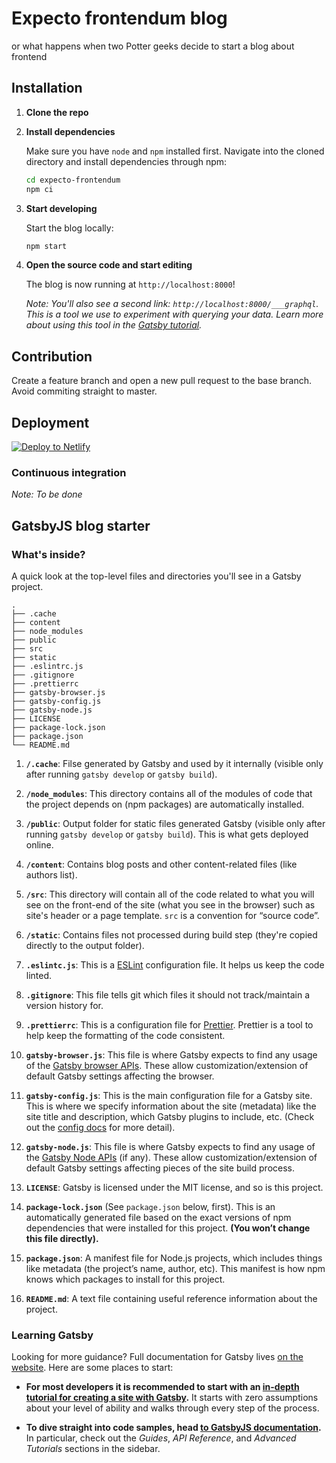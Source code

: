 # Expecto frontendum blog

or what happens when two Potter geeks decide to start a blog about frontend

## Installation

1.  **Clone the repo**

1.  **Install dependencies**

    Make sure you have `node` and `npm` installed first.
    Navigate into the cloned directory and install dependencies through npm:

    ```sh
    cd expecto-frontendum
    npm ci
    ```

1.  **Start developing**

    Start the blog locally:

    ```sh
    npm start
    ```

1.  **Open the source code and start editing**

    The blog is now running at `http://localhost:8000`!

    _Note: You'll also see a second link: _`http://localhost:8000/___graphql`_. This is a tool we use to experiment with querying your data. Learn more about using this tool in the [Gatsby tutorial](https://www.gatsbyjs.org/tutorial/part-five/#introducing-graphiql)._

## Contribution

Create a feature branch and open a new pull request to the base branch. Avoid commiting straight to master.


## Deployment

[![Deploy to Netlify](https://www.netlify.com/img/deploy/button.svg)](https://app.netlify.com/start/deploy?repository=https://github.com/gatsbyjs/gatsby-starter-blog)

### Continuous integration

_Note: To be done_

## GatsbyJS blog starter

### What's inside?

A quick look at the top-level files and directories you'll see in a Gatsby project.

    .
    ├── .cache
    ├── content
    ├── node_modules
    ├── public
    ├── src
    ├── static
    ├── .eslintrc.js
    ├── .gitignore
    ├── .prettierrc
    ├── gatsby-browser.js
    ├── gatsby-config.js
    ├── gatsby-node.js
    ├── LICENSE
    ├── package-lock.json
    ├── package.json
    └── README.md

1. **`/.cache`**: Filse generated by Gatsby and used by it internally (visible only after running `gatsby develop` or `gatsby build`).

1. **`/node_modules`**: This directory contains all of the modules of code that the project depends on (npm packages) are automatically installed.

1. **`/public`**: Output folder for static files generated Gatsby (visible only after running `gatsby develop` or `gatsby build`). This is what gets deployed online.

1. **`/content`**: Contains blog posts and other content-related files (like authors list).

1. **`/src`**: This directory will contain all of the code related to what you will see on the front-end of the site (what you see in the browser) such as site's header or a page template. `src` is a convention for “source code”.

1. **`/static`**: Contains files not processed during build step (they're copied directly to the output folder).

1. **`.eslintc.js`**: This is a [ESLint](https://eslint.org//) configuration file. It helps us keep the code linted.

1. **`.gitignore`**: This file tells git which files it should not track/maintain a version history for.

1. **`.prettierrc`**: This is a configuration file for [Prettier](https://prettier.io/). Prettier is a tool to help keep the formatting of the code consistent.

1. **`gatsby-browser.js`**: This file is where Gatsby expects to find any usage of the [Gatsby browser APIs](https://www.gatsbyjs.org/docs/browser-apis/). These allow customization/extension of default Gatsby settings affecting the browser.

1. **`gatsby-config.js`**: This is the main configuration file for a Gatsby site. This is where we specify information about the site (metadata) like the site title and description, which Gatsby plugins to include, etc. (Check out the [config docs](https://www.gatsbyjs.org/docs/gatsby-config/) for more detail).

1. **`gatsby-node.js`**: This file is where Gatsby expects to find any usage of the [Gatsby Node APIs](https://www.gatsbyjs.org/docs/node-apis/) (if any). These allow customization/extension of default Gatsby settings affecting pieces of the site build process.

1. **`LICENSE`**: Gatsby is licensed under the MIT license, and so is this project.

1. **`package-lock.json`** (See `package.json` below, first). This is an automatically generated file based on the exact versions of npm dependencies that were installed for this project. **(You won’t change this file directly).**

1. **`package.json`**: A manifest file for Node.js projects, which includes things like metadata (the project’s name, author, etc). This manifest is how npm knows which packages to install for this project.

1. **`README.md`**: A text file containing useful reference information about the project.

### Learning Gatsby

Looking for more guidance? Full documentation for Gatsby lives [on the website](https://www.gatsbyjs.org/). Here are some places to start:

- **For most developers it is recommended to start with an [in-depth tutorial for creating a site with Gatsby](https://www.gatsbyjs.org/tutorial/).** It starts with zero assumptions about your level of ability and walks through every step of the process.

- **To dive straight into code samples, head [to GatsbyJS documentation](https://www.gatsbyjs.org/docs/).** In particular, check out the _Guides_, _API Reference_, and _Advanced Tutorials_ sections in the sidebar.



